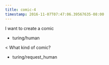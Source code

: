 ```yaml
---
title: comic-4
timestamp: 2016-11-07T07:47:06.39567635-08:00
---
```


I want to create a comic
* turing/human

< What kind of comic?
* turing/request_human

